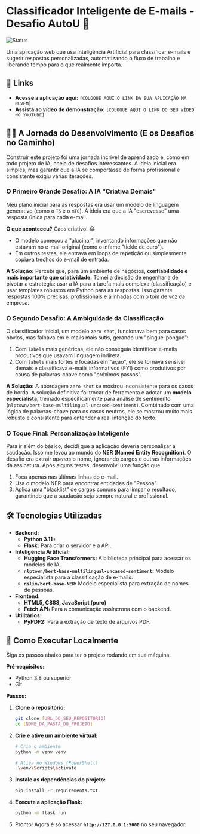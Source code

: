 # Classificador Inteligente de E-mails - Desafio AutoU 🚀

![Status](https://img-shields-io.translate.goog/badge/status-concluído-brightgreen?_x_tr_sl=pt&_x_tr_tl=en&_x_tr_hl=pt-BR&_x_tr_pto=wapp)

Uma aplicação web que usa Inteligência Artificial para classificar e-mails e sugerir respostas personalizadas, automatizando o fluxo de trabalho e liberando tempo para o que realmente importa.

## 🔗 Links

- **Acesse a aplicação aqui:** `[COLOQUE AQUI O LINK DA SUA APLICAÇÃO NA NUVEM]`
- **Assista ao vídeo de demonstração:** `[COLOQUE AQUI O LINK DO SEU VÍDEO NO YOUTUBE]`

## 👨‍💻 A Jornada do Desenvolvimento (E os Desafios no Caminho)

Construir este projeto foi uma jornada incrível de aprendizado e, como em todo projeto de IA, cheia de desafios interessantes. A ideia inicial era simples, mas garantir que a IA se comportasse de forma profissional e consistente exigiu várias iterações.

### O Primeiro Grande Desafio: A IA "Criativa Demais"

Meu plano inicial para as respostas era usar um modelo de linguagem generativo (como o `T5` e o `mT0`). A ideia era que a IA "escrevesse" uma resposta única para cada e-mail.

**O que aconteceu?** Caos criativo! 😂

- O modelo começou a "alucinar", inventando informações que não estavam no e-mail original (como o infame "tickle de ouro").
- Em outros testes, ele entrava em loops de repetição ou simplesmente copiava trechos do e-mail de entrada.

**A Solução:** Percebi que, para um ambiente de negócios, **confiabilidade é mais importante que criatividade.** Tomei a decisão de engenharia de pivotar a estratégia: usar a IA para a tarefa mais complexa (classificação) e usar templates robustos em Python para as respostas. Isso garante respostas 100% precisas, profissionais e alinhadas com o tom de voz da empresa.

### O Segundo Desafio: A Ambiguidade da Classificação

O classificador inicial, um modelo `zero-shot`, funcionava bem para casos óbvios, mas falhava em e-mails mais sutis, gerando um "pingue-pongue":

1.  Com `labels` mais genéricas, ele não conseguia identificar e-mails produtivos que usavam linguagem indireta.
2.  Com `labels` mais fortes e focadas em "ação", ele se tornava sensível demais e classificava e-mails informativos (FYI) como produtivos por causa de palavras-chave como "próximos passos".

**A Solução:** A abordagem `zero-shot` se mostrou inconsistente para os casos de borda. A solução definitiva foi trocar de ferramenta e adotar um **modelo especialista**, treinado especificamente para análise de sentimento (`nlptown/bert-base-multilingual-uncased-sentiment`). Combinado com uma lógica de palavras-chave para os casos neutros, ele se mostrou muito mais robusto e consistente para entender a real intenção do texto.

### O Toque Final: Personalização Inteligente

Para ir além do básico, decidi que a aplicação deveria personalizar a saudação. Isso me levou ao mundo do **NER (Named Entity Recognition)**. O desafio era extrair _apenas_ o nome, ignorando cargos e outras informações da assinatura. Após alguns testes, desenvolvi uma função que:

1.  Foca apenas nas últimas linhas do e-mail.
2.  Usa o modelo NER para encontrar entidades de "Pessoa".
3.  Aplica uma "blacklist" de cargos comuns para limpar o resultado, garantindo que a saudação seja sempre natural e profissional.

## 🛠️ Tecnologias Utilizadas

- **Backend:**
  - **Python 3.11+**
  - **Flask:** Para criar o servidor e a API.
- **Inteligência Artificial:**
  - **Hugging Face Transformers:** A biblioteca principal para acessar os modelos de IA.
  - **`nlptown/bert-base-multilingual-uncased-sentiment`:** Modelo especialista para a classificação de e-mails.
  - **`dslim/bert-base-NER`:** Modelo especialista para extração de nomes de pessoas.
- **Frontend:**
  - **HTML5, CSS3, JavaScript (puro)**
  - **Fetch API:** Para a comunicação assíncrona com o backend.
- **Utilitários:**
  - **PyPDF2:** Para a extração de texto de arquivos PDF.

## 🚀 Como Executar Localmente

Siga os passos abaixo para ter o projeto rodando em sua máquina.

**Pré-requisitos:**

- Python 3.8 ou superior
- Git

**Passos:**

1.  **Clone o repositório:**
    ```bash
    git clone [URL_DO_SEU_REPOSITORIO]
    cd [NOME_DA_PASTA_DO_PROJETO]
    ```
2.  **Crie e ative um ambiente virtual:**

    ```bash
    # Cria o ambiente
    python -m venv venv

    # Ativa no Windows (PowerShell)
    .\venv\Scripts\activate
    ```

3.  **Instale as dependências do projeto:**
    ```bash
    pip install -r requirements.txt
    ```
4.  **Execute a aplicação Flask:**
    ```bash
    python -m flask run
    ```
5.  Pronto! Agora é só acessar **`http://127.0.0.1:5000`** no seu navegador.
